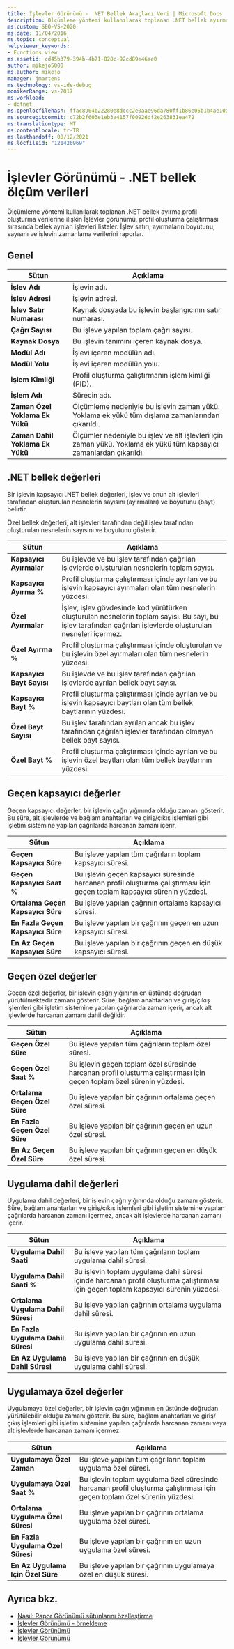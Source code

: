 ```yaml
---
title: İşlevler Görünümü - .NET Bellek Araçları Veri | Microsoft Docs
description: Ölçümleme yöntemi kullanılarak toplanan .NET bellek ayırma profili oluşturma verilerine ilişkin İşlevler görünümü hakkında bilgi edinebilirsiniz.
ms.custom: SEO-VS-2020
ms.date: 11/04/2016
ms.topic: conceptual
helpviewer_keywords:
- Functions view
ms.assetid: cd45b379-394b-4b71-828c-92cd89e46ae0
author: mikejo5000
ms.author: mikejo
manager: jmartens
ms.technology: vs-ide-debug
monikerRange: vs-2017
ms.workload:
- dotnet
ms.openlocfilehash: ffac8904b22280e8dccc2e0aae96da780ff1b86e05b1b4ae10a9b504fe486cc6
ms.sourcegitcommit: c72b2f603e1eb3a4157f00926df2e263831ea472
ms.translationtype: MT
ms.contentlocale: tr-TR
ms.lasthandoff: 08/12/2021
ms.locfileid: "121426969"
---
```

# <a name="functions-view---net-memory-instrumentation-data"></a>İşlevler Görünümü - .NET bellek ölçüm verileri
Ölçümleme yöntemi kullanılarak toplanan .NET bellek ayırma profil oluşturma verilerine ilişkin İşlevler görünümü, profil oluşturma çalıştırması sırasında bellek ayrılan işlevleri listeler. İşlev satırı, ayırmaların boyutunu, sayısını ve işlevin zamanlama verilerini raporlar.

## <a name="general"></a>Genel

|Sütun|Açıklama|
|------------|-----------------|
|**İşlev Adı**|İşlevin adı.|
|**İşlev Adresi**|İşlevin adresi.|
|**İşlev Satır Numarası**|Kaynak dosyada bu işlevin başlangıcının satır numarası.|
|**Çağrı Sayısı**|Bu işleve yapılan toplam çağrı sayısı.|
|**Kaynak Dosya**|Bu işlevin tanımını içeren kaynak dosya.|
|**Modül Adı**|İşlevi içeren modülün adı.|
|**Modül Yolu**|İşlevi içeren modülün yolu.|
|**İşlem Kimliği**|Profil oluşturma çalıştırmanın işlem kimliği (PID).|
|**İşlem Adı**|Sürecin adı.|
|**Zaman Özel Yoklama Ek Yükü**|Ölçümleme nedeniyle bu işlevin zaman yükü. Yoklama ek yükü tüm dışlama zamanlarından çıkarıldı.|
|**Zaman Dahil Yoklama Ek Yükü**|Ölçümler nedeniyle bu işlev ve alt işlevleri için zaman yükü. Yoklama ek yükü tüm kapsayıcı zamanlardan çıkarıldı.|

## <a name="net-memory-values"></a>.NET bellek değerleri
 Bir işlevin kapsayıcı .NET bellek değerleri, işlev ve onun alt işlevleri tarafından oluşturulan nesnelerin sayısını (ayırmaları) ve boyutunu (bayt) belirtir.

 Özel bellek değerleri, alt işlevleri tarafından değil işlev tarafından oluşturulan nesnelerin sayısını ve boyutunu gösterir.

|Sütun|Açıklama|
|------------|-----------------|
|**Kapsayıcı Ayırmalar**|Bu işlevde ve bu işlev tarafından çağrılan işlevlerde oluşturulan nesnelerin toplam sayısı.|
|**Kapsayıcı Ayırma %**|Profil oluşturma çalıştırması içinde ayrılan ve bu işlevin kapsayıcı ayırmaları olan tüm nesnelerin yüzdesi.|
|**Özel Ayırmalar**|İşlev, işlev gövdesinde kod yürütürken oluşturulan nesnelerin toplam sayısı. Bu sayı, bu işlev tarafından çağrılan işlevlerde oluşturulan nesneleri içermez.|
|**Özel Ayırma %**|Profil oluşturma çalıştırması içinde oluşturulan ve bu işlevin özel ayırmaları olan tüm nesnelerin yüzdesi.|
|**Kapsayıcı Bayt Sayısı**|Bu işlevde ve bu işlev tarafından çağrılan işlevlerde ayrılan bellek bayt sayısı.|
|**Kapsayıcı Bayt %**|Profil oluşturma çalıştırması içinde ayrılan ve bu işlevin kapsayıcı baytları olan tüm bellek baytlarının yüzdesi.|
|**Özel Bayt Sayısı**|Bu işlev tarafından ayrılan ancak bu işlev tarafından çağrılan işlevler tarafından olmayan bellek bayt sayısı.|
|**Özel Bayt %**|Profil oluşturma çalıştırması içinde ayrılan ve bu işlevin özel baytları olan tüm bellek baytlarının yüzdesi.|

## <a name="elapsed-inclusive-values"></a>Geçen kapsayıcı değerler
 Geçen kapsayıcı değerler, bir işlevin çağrı yığınında olduğu zamanı gösterir. Bu süre, alt işlevlerde ve bağlam anahtarları ve giriş/çıkış işlemleri gibi işletim sistemine yapılan çağrılarda harcanan zamanı içerir.

|Sütun|Açıklama|
|------------|-----------------|
|**Geçen Kapsayıcı Süre**|Bu işleve yapılan tüm çağrıların toplam kapsayıcı süresi.|
|**Geçen Kapsayıcı Saat %**|Bu işlevin geçen kapsayıcı süresinde harcanan profil oluşturma çalıştırması için geçen toplam kapsayıcı sürenin yüzdesi.|
|**Ortalama Geçen Kapsayıcı Süre**|Bu işleve yapılan çağrının ortalama kapsayıcı süresi.|
|**En Fazla Geçen Kapsayıcı Süre**|Bu işleve yapılan bir çağrının geçen en uzun kapsayıcı süresi.|
|**En Az Geçen Kapsayıcı Süre**|Bu işleve yapılan bir çağrının geçen en düşük kapsayıcı süresi.|

## <a name="elapsed-exclusive-values"></a>Geçen özel değerler
 Geçen özel değerler, bir işlevin çağrı yığınının en üstünde doğrudan yürütülmektedir zamanı gösterir. Süre, bağlam anahtarları ve giriş/çıkış işlemleri gibi işletim sistemine yapılan çağrılarda zaman içerir, ancak alt işlevlerde harcanan zamanı dahil değildir.

|Sütun|Açıklama|
|------------|-----------------|
|**Geçen Özel Süre**|Bu işleve yapılan tüm çağrıların toplam özel süresi.|
|**Geçen Özel Saat %**|Bu işlevin geçen toplam özel süresinde harcanan profil oluşturma çalıştırması için geçen toplam özel sürenin yüzdesi.|
|**Ortalama Geçen Özel Süre**|Bu işleve yapılan bir çağrının ortalama geçen özel süresi.|
|**En Fazla Geçen Özel Süre**|Bu işleve yapılan bir çağrının geçen en uzun özel süresi.|
|**En Az Geçen Özel Süre**|Bu işleve yapılan bir çağrının geçen en düşük özel süresi.|

## <a name="application-inclusive-values"></a>Uygulama dahil değerleri
 Uygulama dahil değerleri, bir işlevin çağrı yığınında olduğu zamanı gösterir. Süre, bağlam anahtarları ve giriş/çıkış işlemleri gibi işletim sistemine yapılan çağrılarda harcanan zamanı içermez, ancak alt işlevlerde harcanan zamanı içerir.

|Sütun|Açıklama|
|------------|-----------------|
|**Uygulama Dahil Saati**|Bu işleve yapılan tüm çağrıların toplam uygulama dahil süresi.|
|**Uygulama Dahil Saati %**|Bu işlevin toplam uygulama dahil süresi içinde harcanan profil oluşturma çalıştırması için geçen toplam kapsayıcı sürenin yüzdesi.|
|**Ortalama Uygulama Dahil Süresi**|Bu işleve yapılan çağrının ortalama uygulama dahil süresi.|
|**En Fazla Uygulama Dahil Süresi**|Bu işleve yapılan bir çağrının en uzun uygulama dahil süresi.|
|**En Az Uygulama Dahil Süresi**|Bu işleve yapılan bir çağrının en düşük uygulama dahil süresi.|

## <a name="application-exclusive-values"></a>Uygulamaya özel değerler
 Uygulamaya özel değerler, bir işlevin çağrı yığınının en üstünde doğrudan yürütülebilir olduğu zamanı gösterir. Bu süre, bağlam anahtarları ve giriş/çıkış işlemleri gibi işletim sistemine yapılan çağrılarda harcanan zamanı veya alt işlevlerde harcanan zamanı içermez.

|Sütun|Açıklama|
|------------|-----------------|
|**Uygulamaya Özel Zaman**|Bu işleve yapılan tüm çağrıların toplam uygulama özel süresi.|
|**Uygulamaya Özel Saat %**|Bu işlevin toplam uygulama özel süresinde harcanan profil oluşturma çalıştırması için geçen toplam özel sürenin yüzdesi.|
|**Ortalama Uygulama Özel Süresi**|Bu işleve yapılan bir çağrının ortalama uygulama özel süresi.|
|**En Fazla Uygulama Özel Süresi**|Bu işleve yapılan bir çağrının en uzun uygulama özel süresi.|
|**En Az Uygulama Için Özel Süre**|Bu işleve yapılan bir çağrının uygulamaya özel en düşük süresi.|

## <a name="see-also"></a>Ayrıca bkz.
- [Nasıl: Rapor Görünümü sütunlarını özelleştirme](../profiling/how-to-customize-report-view-columns.md)
- [İşlevler Görünümü - örnekleme](../profiling/functions-view-dotnet-memory-sampling-data.md)
- [İşlevler Görünümü](../profiling/functions-view-instrumentation-data.md)
- [İşlevler Görünümü](../profiling/functions-view-sampling-data.md)
